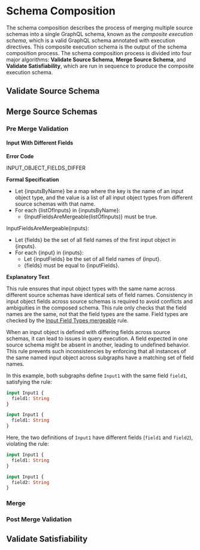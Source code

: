 # Schema Composition

The schema composition describes the process of merging multiple source schemas
into a single GraphQL schema, known as the _composite execution schema_, which
is a valid GraphQL schema annotated with execution directives. This composite
execution schema is the output of the schema composition process. The schema
composition process is divided into four major algorithms: **Validate Source
Schema**, **Merge Source Schema**, and **Validate Satisfiability**, which are
run in sequence to produce the composite execution schema.

## Validate Source Schema

## Merge Source Schemas

### Pre Merge Validation

#### Input With Different Fields

**Error Code**

INPUT_OBJECT_FIELDS_DIFFER

**Formal Specification**

- Let {inputsByName} be a map where the key is the name of an input object type, and the value is a list of all input object types from different source schemas with that name.
- For each {listOfInputs} in {inputsByName}:
  - {InputFieldsAreMergeable(listOfInputs)} must be true.

InputFieldsAreMergeable(inputs):

- Let {fields} be the set of all field names of the first input object in {inputs}.
- For each {input} in {inputs}:
  - Let {inputFields} be the set of all field names of {input}.
  - {fields} must be equal to {inputFields}.

**Explanatory Text**

This rule ensures that input object types with the same name across different source schemas have identical sets of field names. 
Consistency in input object fields across source schemas is required to avoid conflicts and ambiguities in the composed schema.
This rule only checks that the field names are the same, not that the field types are the same. 
Field types are checked by the [Input Field Types mergeable](#sec-Input-Field-Types-mergeable) rule.

When an input object is defined with differing fields across source schemas, it can lead to issues in query execution. 
A field expected in one source schema might be absent in another, leading to undefined behavior.
This rule prevents such inconsistencies by enforcing that all instances of the same named input object across subgraphs have a matching set of field names.

In this example, both subgraphs define `Input1` with the same field `field1`, satisfying the rule:

```graphql example
input Input1 {
  field1: String
}

input Input1 {
  field1: String
}
```

Here, the two definitions of `Input1` have different fields (`field1` and `field2`), violating the rule:

```graphql counter-example
input Input1 {
  field1: String
}

input Input1 {
  field2: String
}
```


### Merge

### Post Merge Validation

## Validate Satisfiability
